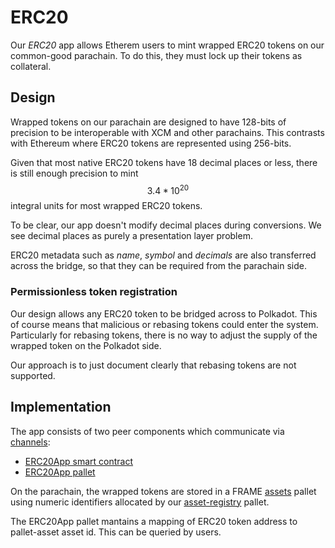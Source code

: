 # ERC20

Our _ERC20_ app allows Etherem users to mint wrapped ERC20 tokens on our common-good parachain. To do this, they must lock up their tokens as collateral.

## Design

Wrapped tokens on our parachain are designed to have 128-bits of precision to be interoperable with XCM and other parachains. This contrasts with Ethereum where ERC20 tokens are represented using 256-bits.

Given that most native ERC20 tokens have 18 decimal places or less, there is still enough precision to mint $$3.4*10^{20}$$ integral units for most wrapped ERC20 tokens.

To be clear, our app doesn't modify decimal places during conversions. We see decimal places as purely a presentation layer problem.

ERC20 metadata such as _name_, _symbol_ and _decimals_ are also transferred across the bridge, so that they can be required from the parachain side.

### Permissionless token registration

Our design allows any ERC20 token to be bridged across to Polkadot. This of course means that malicious or rebasing tokens could enter the system. Particularly for rebasing tokens, there is no way to adjust the supply of the wrapped token on the Polkadot side.

Our approach is to just document clearly that rebasing tokens are not supported.

## Implementation

The app consists of two peer components which communicate via [channels](../channels/):

* [ERC20App smart contract](../../../ethereum/contracts/ERC20App.sol)
* [ERC20App pallet](https://github.com/Snowfork/snowbridge/tree/main/parachain/pallets/erc20-app)

On the parachain, the wrapped tokens are stored in a FRAME [assets](https://github.com/paritytech/substrate/tree/master/frame/assets) pallet using numeric identifiers allocated by our [asset-registry](https://github.com/Snowfork/snowbridge/tree/main/parachain/pallets/asset-registry) pallet.

The ERC20App pallet mantains a mapping of ERC20 token address to pallet-asset asset id. This can be queried by users.

